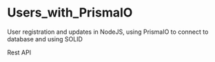 # Users_with_PrismaIO
User registration and updates in NodeJS, using PrismaIO to connect to database and using SOLID

Rest API
